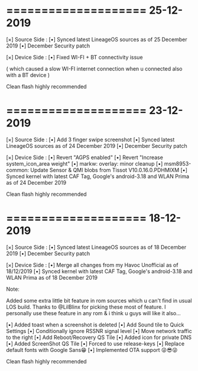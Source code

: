 ====================
    25-12-2019
====================

[×] Source Side :
[•] Synced latest LineageOS sources as of 25 December 2019
[•] December Security patch

[×] Device Side :
[•] Fixed WI-FI + BT connectivity issue

( which caused a slow WI-FI internet connection when u connected also with a BT device )

Clean flash highly recommended

====================
    23-12-2019
====================

[×] Source Side :
[•] Add 3 finger swipe screenshot
[•] Synced latest LineageOS sources as of 24 December 2019
[•] December Security patch

[×] Device Side :
[•] Revert "AGPS enabled"
[•] Revert "Increase system_icon_area weight"
[•] markw: overlay: minor cleanup
[•] msm8953-common: Update Sensor & QMI blobs from Tissot V10.0.16.0.PDHMIXM
[•] Synced kernel with latest CAF Tag, Google's android-3.18 and WLAN Prima as of 24 December 2019

Clean flash highly recommended

====================
    18-12-2019
====================

[×] Source Side :
[•] Synced latest LineageOS sources as of 18 December 2019
[•] December Security patch

[×] Device Side :
[•] Merge all changes from my Havoc Unofficial as of 18/12/2019
[•] Synced kernel with latest CAF Tag, Google's android-3.18 and WLAN Prima as of 18 December 2019

Note:

Added some extra little bit feature in rom sources which u can't find in usual LOS build. Thanks to @LilBlinx for picking these most of feature. I personally use these feature in any rom & i think u guys will like it also...

[•] Added toast when a screenshot is deleted
[•] Add Sound tile to Quick Settings
[•] Conditionally ignore RSSNR signal level
[•] Move network traffic to the right
[•] Add Reboot/Recovery QS Tile
[•] Added icon for private DNS
[•] Added ScreenShot QS Tile
[•] Forced to use release-keys
[•] Replace default fonts with Google Sans😁
[•] Implemented OTA support 😜😎😜

Clean flash highly recommended
